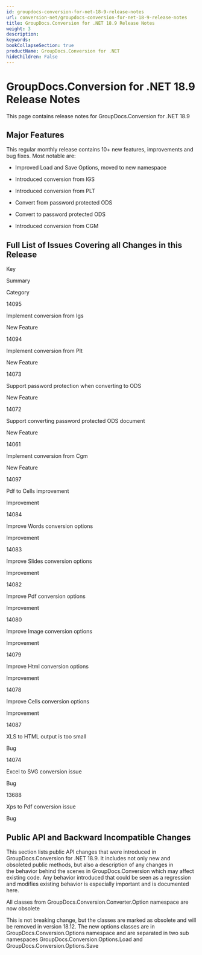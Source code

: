 ```yaml
---
id: groupdocs-conversion-for-net-18-9-release-notes
url: conversion-net/groupdocs-conversion-for-net-18-9-release-notes
title: GroupDocs.Conversion for .NET 18.9 Release Notes
weight: 3
description: 
keywords: 
bookCollapseSection: true
productName: GroupDocs.Conversion for .NET
hideChildren: False
---
```


# GroupDocs.Conversion for .NET 18.9 Release Notes

This page contains release notes for GroupDocs.Conversion for .NET 18.9

## Major Features

This regular monthly release contains 10+ new features, improvements and bug fixes. Most notable are: 

*   Improved Load and Save Options, moved to new namespace
    
*   Introduced conversion from IGS
    
*   Introduced conversion from PLT
*   Convert from password protected ODS
*   Convert to password protected ODS
*   Introduced conversion from CGM

## Full List of Issues Covering all Changes in this Release

Key

Summary

Category

14095

Implement conversion from Igs

New Feature

14094

Implement conversion from Plt

New Feature

14073

Support password protection when converting to ODS

New Feature

14072

Support converting password protected ODS document

New Feature

14061

Implement conversion from Cgm

New Feature

14097

Pdf to Cells improvement

Improvement

14084

Improve Words conversion options

Improvement

14083

Improve Slides conversion options

Improvement

14082

Improve Pdf conversion options

Improvement

14080

Improve Image conversion options

Improvement

14079

Improve Html conversion options

Improvement

14078

Improve Cells conversion options

Improvement

14087

XLS to HTML output is too small

Bug

14074

Excel to SVG conversion issue

Bug

13688

Xps to Pdf conversion issue

Bug

## Public API and Backward Incompatible Changes

This section lists public API changes that were introduced in GroupDocs.Conversion for .NET 18.9. It includes not only new and obsoleted public methods, but also a description of any changes in the behavior behind the scenes in GroupDocs.Conversion which may affect existing code. Any behavior introduced that could be seen as a regression and modifies existing behavior is especially important and is documented here.

All classes from GroupDocs.Conversion.Converter.Option namespace are now obsolete

This is not breaking change, but the classes are marked as obsolete and will be removed in version 18.12. The new options classes are in GroupDocs.Conversion.Options namespace and are separated in two sub namespaces GroupDocs.Conversion.Options.Load and GroupDocs.Conversion.Options.Save
